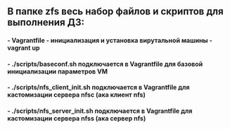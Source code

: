 ## В папке zfs  весь набор файлов и скриптов для выполнения ДЗ:
#### - Vagrantfile - инициализация и установка вирутальной машины - vagrant up
#### - ./scripts/baseconf.sh подключается в Vagrantfile для базовой инициализации параметров VM
#### - ./scripts/nfs_client_init.sh подключается в Vagrantfile для кастомизации сервера nfsc (ака клиент nfs)
#### - ./scripts/nfs_server_init.sh подключается в Vagrantfile для кастомизации сервера nfss (ака сервер nfs)


